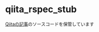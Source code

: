 # qiita_rspec_stub

[Qiitaの記事](https://qiita.com/seimiyajun/items/3a131e1afba8b2ae46a6)のソースコードを保管しています
